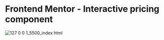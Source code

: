 # Frontend Mentor - Interactive pricing component
![127 0 0 1_5500_index html](https://user-images.githubusercontent.com/65229051/132143114-903c33de-6118-4214-9aa1-2a4f4e4716dd.png)
